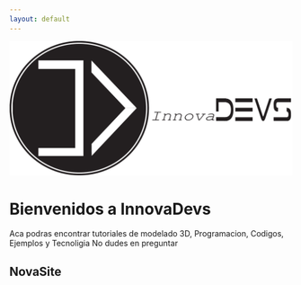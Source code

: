```yaml
---
layout: default
---
```


![InnovaDevs](https://raw.githubusercontent.com/innovadevs/innovadevs.github.io/master/images/full.png)
  
# Bienvenidos a InnovaDevs
Aca podras encontrar tutoriales de modelado 3D, Programacion, Codigos, Ejemplos y Tecnoligia
No dudes en preguntar  
  
  ## **NovaSite**